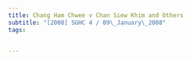 ```yaml
---
title: Chang Ham Chwee v Chan Siew Khim and Others 
subtitle: "[2008] SGHC 4 / 09\_January\_2008"
tags:


---
```


